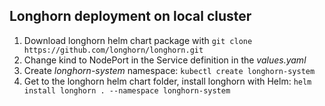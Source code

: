 ## Longhorn deployment on local cluster

1) Download longhorn helm chart package with `git clone https://github.com/longhorn/longhorn.git`
2) Change kind to NodePort in the Service definition in the *values.yaml*
3) Create *longhorn-system* namespace: `kubectl create longhorn-system`
4) Get to the longhorn helm chart folder, install longhorn with Helm: `helm install longhorn . --namespace longhorn-system`
